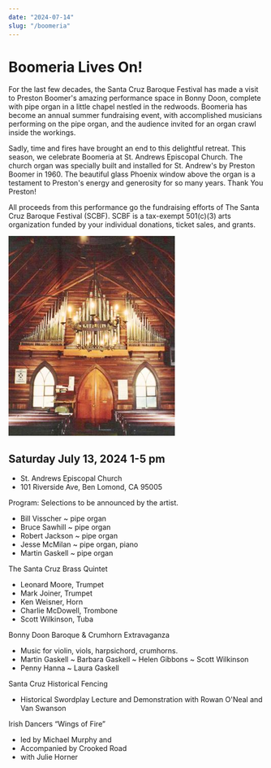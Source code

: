```yaml
---
date: "2024-07-14"
slug: "/boomeria"
---
```


# Boomeria Lives On!

For the last few decades, the Santa Cruz Baroque Festival has made a visit to Preston Boomer's amazing performance space in Bonny Doon, complete with pipe organ in a little chapel nestled in the redwoods. Boomeria has become an annual summer fundraising event, with accomplished musicians performing on the pipe organ, and the audience invited for an organ crawl inside the workings.

Sadly, time and fires have brought an end to this delightful retreat. This season, we celebrate Boomeria at St. Andrews Episcopal Church. The church organ was specially built and installed for St. Andrew's by Preston Boomer in 1960. The beautiful glass Phoenix window above the organ is a testament to Preston's energy and generosity for so many years. Thank You Preston!

All proceeds from this performance go the fundraising efforts of The Santa Cruz Baroque Festival (SCBF). SCBF is a tax-exempt 501(c)(3) arts organization funded by your individual donations, ticket sales, and grants.

![](boomeria-img00.jpg)

## Saturday July 13, 2024 1-5 pm

* St. Andrews Episcopal Church
* 101 Riverside Ave, Ben Lomond, CA 95005

Program: Selections to be announced by the artist.

* Bill Visscher ~ pipe organ
* Bruce Sawhill ~ pipe organ
* Robert Jackson ~ pipe organ
* Jesse McMilan ~ pipe organ, piano
* Martin Gaskell ~ pipe organ



The Santa Cruz Brass Quintet
* Leonard Moore, Trumpet
* Mark Joiner, Trumpet
* Ken Weisner, Horn
* Charlie McDowell, Trombone
* Scott Wilkinson, Tuba

Bonny Doon Baroque & Crumhorn Extravaganza
* Music for violin, viols, harpsichord, crumhorns.
* Martin Gaskell ~ Barbara Gaskell ~ Helen Gibbons ~ Scott Wilkinson
* Penny Hanna ~ Laura Gaskell

Santa Cruz Historical Fencing
* Historical Swordplay Lecture and Demonstration with Rowan O'Neal and Van Swanson

Irish Dancers “Wings of Fire”
* led by Michael Murphy and
* Accompanied by Crooked Road
* with Julie Horner

